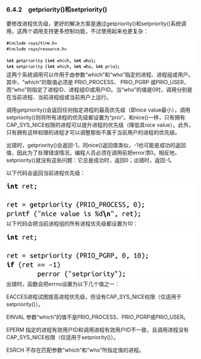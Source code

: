 ### 6.4.2　getpriority()和setpriority()

要修改进程优先级，更好的解决方案是通过getpriority()和setpriority()系统调用，这两个调用支持更多控制功能，不过使用起来也更复杂：



![267.png](../images/267.png)
这两个系统调用可以作用于由参数“which”和“who”指定的进程、进程组或用户。其中，“which”的取值必须是 PRIO_PROCESS、 PRIO_PGRP 或PRIO_USER，而“who”则指定了进程ID、进程组ID或用户ID。当“who”的值是0时，调用分别是在当前进程、当前进程组或当前用户上运行。

调用getpriority()会返回任何指定进程的最高优先级（即nice value最小），调用setpriority()则将所有进程的优先级都设置为“prio”。和nice()一样，只有拥有CAP_SYS_NICE权限的进程可以提升进程的优先级（降低其nice value）。此外，只有拥有这样权限的进程才可以调整那些不属于当前用户的进程的优先级。

出错时，getpriority()会返回-1。同nice()返回值类似，-1也可能是成功的返回值，因此为了处理错误情况，编程人员必须在调用前把error清0。相反地，setpriority()就没有这些问题：它总是成功时，返回0；出错时，返回-1。

以下代码会返回当前进程优先级：



![268.png](../images/268.png)
以下代码会把当前进程组的所有进程优先级都设置为10：



![269.png](../images/269.png)
出错时，函数会把errno设置为以下几个值之一：

EACCES进程试图提高进程优先级，但没有CAP_SYS_NICE权限（仅适用于setpriority()）。

EINVAL 参数“which”的值不是PRIO_PROCESS、PRIO_PGRP或PRIO_USER。

EPERM 指定的进程有效用户ID和调用进程有效用户ID不一致，且调用进程没有CAP_SYS_NICE权限（仅适用于setpriority()）。

ESRCH 不存在匹配参数“which”和“who”所指定值的进程。

